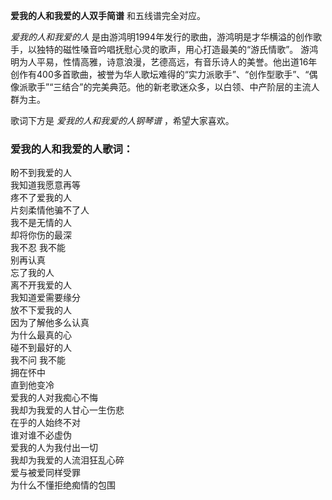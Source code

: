

**爱我的人和我爱的人双手简谱** 和五线谱完全对应。

_爱我的人和我爱的人_ 是由游鸿明1994年发行的歌曲，游鸿明是才华横溢的创作歌手，以独特的磁性嗓音吟唱抚慰心灵的歌声，用心打造最美的“游氏情歌”。
游鸿明为人平易，性情高雅，诗意浪漫，艺德高远，有音乐诗人的美誉。他出道16年创作有400多首歌曲，被誉为华人歌坛难得的“实力派歌手”、“创作型歌手”、“偶像派歌手”“三结合”的完美典范。他的新老歌迷众多，以白领、中产阶层的主流人群为主。

歌词下方是 _爱我的人和我爱的人钢琴谱_ ，希望大家喜欢。

### 爱我的人和我爱的人歌词：

盼不到我爱的人  
我知道我愿意再等  
疼不了爱我的人  
片刻柔情他骗不了人  
我不是无情的人  
却将你伤的最深  
我不忍 我不能  
别再认真  
忘了我的人  
离不开我爱的人  
我知道爱需要缘分  
放不下爱我的人  
因为了解他多么认真  
为什么最真的心  
碰不到最好的人  
我不问 我不能  
拥在怀中  
直到他变冷  
爱我的人对我痴心不悔  
我却为我爱的人甘心一生伤悲  
在乎的人始终不对  
谁对谁不必虚伪  
爱我的人为我付出一切  
我却为我爱的人流泪狂乱心碎  
爱与被爱同样受罪  
为什么不懂拒绝痴情的包围

